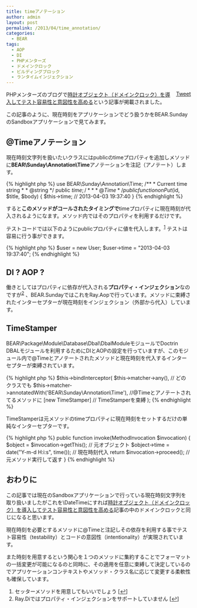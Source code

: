 ```yaml
---
title: timeアノテーション
author: admin
layout: post
permalink: /2013/04/time_annotation/
categories:
  - BEAR
tags:
  - AOP
  - DI
  - PHPメンターズ
  - ドメインクロック
  - ビルディングブロック
  - ランタイムインジェクション
---
```

<div style="float: right; margin-left: 10px;">
  <a href="https://twitter.com/share" class="twitter-share-button" data-count="vertical" data-url="/blog/2013/04/time%e3%82%a2%e3%83%8e%e3%83%86%e3%83%bc%e3%82%b7%e3%83%a7%e3%83%b3/">Tweet</a>
</div>

PHPメンターズのブログで[時計オブジェクト（ドメインクロック）を導入してテスト容易性と意図性を高める][1]という記事が掲載されました。

この記事のように、現在時刻をアプリケーションでどう扱うかをBEAR.SundayのSandboxアプリケーションで見てみます。

## @Timeアノテーション

現在時刻文字列を扱いたいクラスにはpublicのtimeプロパティを追加しメソッドに**BEAR\Sunday\Annotation\Time**アノテーションを注記（アノテート）します。

{% highlight php %}
use BEAR\Sunday\Annotation\Time;
    /**
     * Current time string
     *
     * @string
     */
    public $time;
    /**
     * @Time
     */
    public function onPut($id, $title, $body)
    {
        $this->time; // 2013-04-03 19:37:40
    }
{% endhighlight %}

すると**このメソッドがコールされたタイミングで**timeプロパティに現在時刻が代入されるようになます。メソッド内ではそのプロパティを利用するだけです。

テストコードでは以下のようにpublicプロパティに値を代入します。<sup><a href="#footnote_0_1834" id="identifier_0_1834" class="footnote-link footnote-identifier-link" title="セッターメソッドを用意してもいいでしょう">1</a></sup> テストは容易に行う事ができます。

{% highlight php %}
 $user = new User;
 $user->time = "2013-04-03 19:37:40";
{% endhighlight %}

## DI ? AOP ?

働きとしてはプロパティに依存が代入される**プロパティ・インジェクション**なのですが<sup><a href="#footnote_1_1834" id="identifier_1_1834" class="footnote-link footnote-identifier-link" title="Ray.Diではプロパティ・インジェクションをサポートしていません">2</a></sup> 、BEAR.SundayではこれをRay.Aopで行っています。メソッドに束縛されたインターセプターが現在時刻をインジェクション（外部から代入）しています。

## TimeStamper

BEAR\Package\Module\Database\Dbal\DbalModuleモジュールでDoctrin DBALモジュールを利用するためにDIとAOPの設定を行っていますが、このモジュール内で@Timeとアノテートされたメソッドと現在時刻を代入するインターセプターが束縛されています。

{% highlight php %}
$this->bindInterceptor(
    $this->matcher->any(), // どのクラスでも
    $this->matcher->annotatedWith('BEAR\Sunday\Annotation\Time'), //@Timeとアノテートされてるメソッドに
    [new TimeStamper] // TimeStamperを束縛
);
{% endhighlight %}

TimeStamperは元メソッドのtimeプロパティに現在時刻をセットするだけの単純なインターセプターです。

{% highlight php %}
public function invoke(MethodInvocation $invocation)
{
    $object = $invocation->getThis(); // 元オブジェクト
    $object->time = date("Y-m-d H:i:s", time());  // 現在時刻代入
    return $invocation->proceed(); // 元メソッド実行して返す
}
{% endhighlight %}

## おわりに

この記事では現在のSandboxアプリケーションで行っている現在時刻文字列を取り扱いましたがこれを\DateTimeにすれば[時計オブジェクト（ドメインクロック）を導入してテスト容易性と意図性を高める][1]記事の中のドメインクロックと同じになると思います。

現在時刻を必要とするメソッドに@Timeと注記しその依存を利用する事でテスト容易性（testability）とコードの意図性（intentionality）が実現されています。

また時刻を用意するという関心を１つのメソッドに集約することでフォーマットの一括変更が可能になるのと同時に、その適用を任意に束縛して決定しているのでアプリケーションコンテキストやメソッド・クラス名に応じて変更する柔軟性も確保しています。

<ol class="footnotes">
  <li id="footnote_0_1834" class="footnote">
    セッターメソッドを用意してもいいでしょう [<a href="#identifier_0_1834" class="footnote-link footnote-back-link">&#8617;</a>]
  </li>
  <li id="footnote_1_1834" class="footnote">
    Ray.Diではプロパティ・インジェクションをサポートしていません [<a href="#identifier_1_1834" class="footnote-link footnote-back-link">&#8617;</a>]
  </li>
</ol>

 [1]: http://phpmentors.jp/post/46982737824
